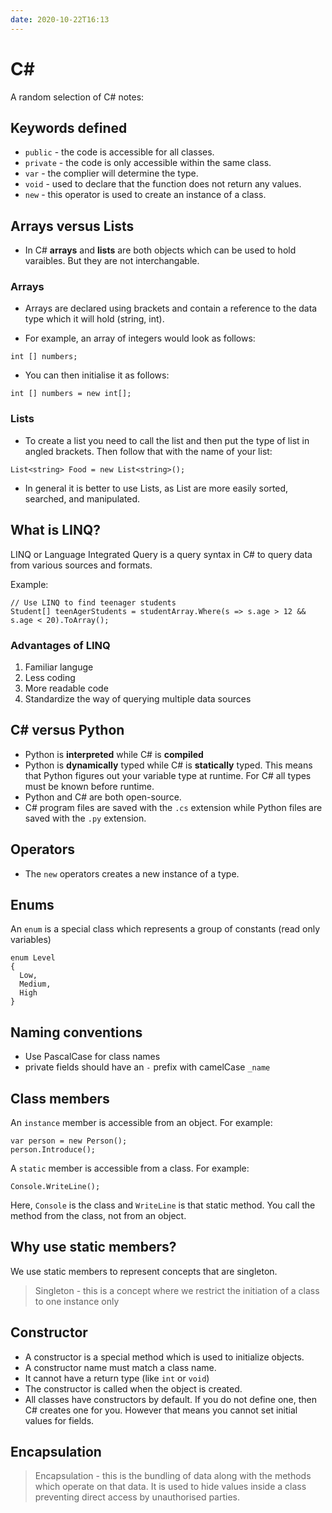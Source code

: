 ```yaml
---
date: 2020-10-22T16:13
---
```


# C#

A random selection of C# notes:

## Keywords defined


* `public` - the code is accessible for all classes.
* `private` - the code is only accessible within the same class.
* `var` - the complier will determine the type.
* `void` - used to declare that the function does not return any values.
* `new` - this operator is used to create an instance of a class.

## Arrays versus Lists

* In C# __arrays__ and __lists__ are both objects which can be used to hold varaibles. But they are not interchangable.

### Arrays

* Arrays are declared using brackets and contain a reference to the data type which it will hold (string, int).

* For example, an array of integers would look as follows:

```
int [] numbers;
```

* You can then initialise it as follows:

```
int [] numbers = new int[];
```

### Lists

* To create a list you need to call the list and then put the type of list in angled brackets. Then follow that with the name of your list:

```
List<string> Food = new List<string>();
```
* In general it is better to use Lists, as List are more easily sorted, searched, and manipulated.

## What is LINQ?

LINQ or Language Integrated Query is a query syntax in C# to query data from various sources and formats.

Example:

```
// Use LINQ to find teenager students
Student[] teenAgerStudents = studentArray.Where(s => s.age > 12 && s.age < 20).ToArray();
```

### Advantages of LINQ

1. Familiar languge
2. Less coding
3. More readable code
4. Standardize the way of querying multiple data sources


## C# versus Python

* Python is __interpreted__ while C# is __compiled__
* Python is __dynamically__ typed while C# is __statically__ typed. This means that Python figures out your variable type at runtime. For C# all types must be known before runtime. 
* Python and C# are both open-source. 
* C# program files are saved with the `.cs` extension while Python files are saved with the `.py` extension.

## Operators

* The `new` operators creates a new instance of a type.

## Enums

An `enum` is a special class which represents a group of constants (read only variables)


```
enum Level 
{
  Low,
  Medium,
  High
}
```

## Naming conventions

* Use PascalCase for class names
* private fields should have an `-` prefix with camelCase `_name`

## Class members

An `instance` member is accessible from an object. For example:

```
var person = new Person();
person.Introduce();
```

A `static` member is accessible from a class. For example:

```
Console.WriteLine();
```

Here, `Console` is the class and `WriteLine` is that static method. You call the method from the class, not from an object.

## Why use static members?

We use static members to represent concepts that are singleton. 

> Singleton - this is a concept where we restrict the initiation of a class to one instance only

## Constructor

* A constructor is a special method which is used to initialize objects.
* A constructor name must match a class name.
* It cannot have a return type (like `int` or `void`)
* The constructor is called when the object is created.
* All classes have constructors by default. If you do not define one, then C# creates one for you. However that means you cannot set initial values for fields.

## Encapsulation

> Encapsulation - this is the bundling of data along with the methods which operate on that data. It is used to hide values inside a class preventing direct access by unauthorised parties.

